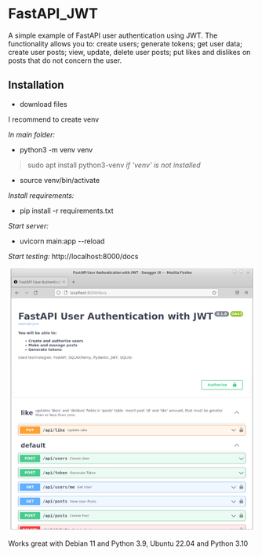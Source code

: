 # FastAPI_JWT
A simple example of FastAPI user authentication using JWT. The functionality allows you to: create users; generate tokens; get user data; create user posts; view, update, delete user posts; put likes and dislikes on posts that do not concern the user.

## Installation
- download files 

I recommend to create venv

*In main folder:*
- python3 -m venv venv
> sudo apt install python3-venv *if 'venv' is not installed*
- source venv/bin/activate

*Install requirements:*
- pip install -r requirements.txt

*Start server:*
- uvicorn main:app --reload

*Start testing:*
http://localhost:8000/docs

![alt text](https://github.com/evgrmn/FastAPI_JWT/blob/main/pic.png?raw=true)

Works great with Debian 11 and Python 3.9, Ubuntu 22.04 and Python 3.10



